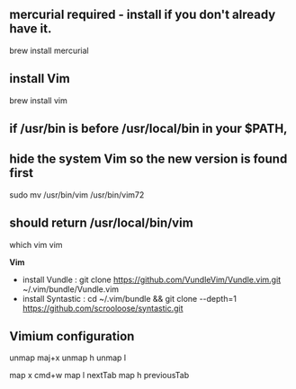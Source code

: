 ## mercurial required - install if you don't already have it.
 brew install mercurial

## install Vim
 brew install vim

## if /usr/bin is before /usr/local/bin in your $PATH,
## hide the system Vim so the new version is found first
 sudo mv /usr/bin/vim /usr/bin/vim72

## should return /usr/local/bin/vim
 which vim vim


**Vim**
- install Vundle                   : git clone https://github.com/VundleVim/Vundle.vim.git ~/.vim/bundle/Vundle.vim
- install Syntastic                : cd ~/.vim/bundle && git clone --depth=1 https://github.com/scrooloose/syntastic.git

## Vimium configuration
unmap maj+x
unmap h
unmap l

map x cmd+w
map l nextTab
map h previousTab
